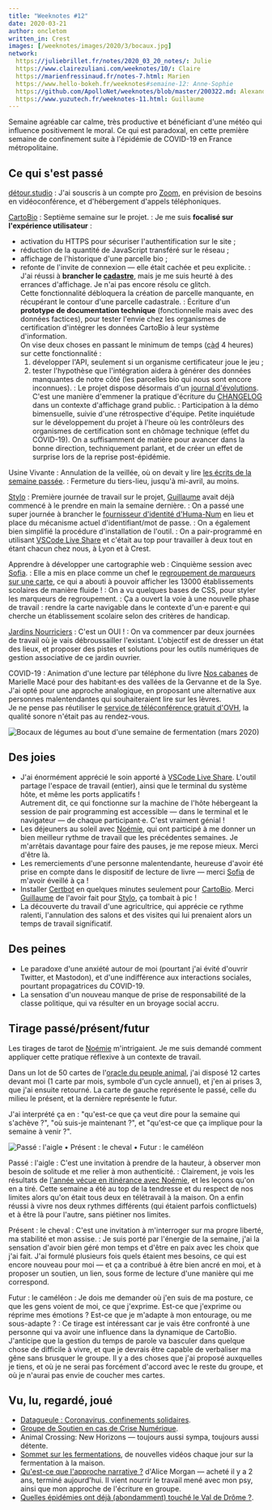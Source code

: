 ```yaml
---
title: "Weeknotes #12"
date: 2020-03-21
author: oncletom
written_in: Crest
images: [/weeknotes/images/2020/3/bocaux.jpg]
network:
  https://juliebrillet.fr/notes/2020_03_20_notes/: Julie
  https://www.clairezuliani.com/weeknotes/10/: Claire
  https://marienfressinaud.fr/notes-7.html: Marien
  https://www.hello-bokeh.fr/weeknotes#semaine-12: Anne-Sophie
  https://github.com/ApolloNet/weeknotes/blob/master/200322.md: Alexandre
  https://www.yuzutech.fr/weeknotes-11.html: Guillaume
---
```


Semaine agréable car calme, très productive et bénéficiant d'une météo
qui influence positivement le moral. Ce qui est paradoxal, en cette
première semaine de confinement suite à l'épidémie de COVID-19 en France métropolitaine.

<!--more-->

## Ce qui s'est passé

[détour.studio]
: J'ai souscris à un compte pro [Zoom](https://zoom.us/), en prévision
  de besoins en vidéoconférence, et d'hébergement d'appels téléphoniques.


[CartoBio]
: Septième semaine sur le projet.
: Je me suis **focalisé sur l'expérience utilisateur** :
  - activation du HTTPS pour sécuriser l'authentification sur le site ;
  - réduction de la quantité de JavaScript transféré sur le réseau ;
  - affichage de l'historique d'une parcelle bio ;
  - refonte de l'invite de connexion — elle était cachée et peu explicite.
: J'ai réussi à **brancher le [cadastre](https://cadastre.data.gouv.fr)**, mais je me suis heurté à des errances d'affichage.
  Je n'ai pas encore résolu ce glitch.<br>
  Cette fonctionnalité débloquera la création de parcelle manquante,
  en récupérant le contour d'une parcelle cadastrale.
: Écriture d'un **prototype de documentation technique** (fonctionnelle mais avec des données factices),
  pour tester l'envie chez les organismes de certification d'intégrer les données CartoBio
  à leur système d'information.<br>
  On vise deux choses en passant le minimum de temps (<abbr title="c'est-à-dire">càd</abbr> 4 heures) sur cette fonctionnalité :
    1. développer l'API, seulement si un organisme certificateur joue le jeu ;
    2. tester l'hypothèse que l'intégration aidera à générer des données manquantes de notre côté (les parcelles bio qui nous sont encore inconnues).
: Le projet dispose désormais d'un [journal d'évolutions](https://cartobio.org/#/changelog).
  C'est une manière d'emmener la pratique
  d'écriture du [CHANGELOG](https://github.com/entrepreneur-interet-general/CartoBio-Presentation/blob/master/CHANGELOG.md)
  dans un contexte d'affichage grand public.
: Participation à la démo bimensuelle, suivie d'une rétrospective d'équipe.
  Petite inquiétude sur le développement du projet à l'heure où les contrôleurs des organismes de certification
  sont en chômage technique (effet du COVID-19). On a suffisamment de matière pour
  avancer dans la bonne direction, techniquement parlant, et de créer un effet de surprise
  lors de la reprise post-épidémie.


Usine Vivante
: Annulation de la veillée, où on devait y lire [les écrits de la semaine passée](../11/).
: Fermeture du tiers-lieu, jusqu'à mi-avril, au moins.


[Stylo]
: Première journée de travail sur le projet,
  [Guillaume] avait déjà commencé à le prendre en main la semaine dernière.
: On a passé une super journée à brancher le [fournisseur d'identité d'Huma-Num](https://humanid.huma-num.fr)
  en lieu et place du mécanisme actuel d'identifiant/mot de passe.
: On a également bien simplifié la procédure d'installation de l'outil.
: On a pair-programmé en utilisant [VSCode Live Share]
  et c'était au top pour travailler à deux tout en étant chacun chez nous, à Lyon et à Crest.


Apprendre à développer une cartographie web
: Cinquième session avec [Sofia].
: Elle a mis en place comme un chef le [regroupement de marqueurs sur une carte](https://github.com/Leaflet/Leaflet.markercluster),
  ce qui a abouti à pouvoir afficher les 13000 établissements scolaires de manière fluide !
: On a vu quelques bases de CSS, pour styler les marqueurs de regroupement.
: Ça a ouvert la voie à une nouvelle phase de travail : rendre la carte navigable
  dans le contexte d'un·e parent·e qui cherche un établissement scolaire selon des critères de handicap.


[Jardins Nourriciers]
: C'est un OUI !
: On va commencer par deux journées de travail où je vais débroussailler l'existant.
  L'objectif est de dresser un état des lieux, et proposer des
  pistes et solutions pour les outils numériques de gestion associative de ce jardin ouvrier.


COVID-19
: Animation d'une lecture par téléphone du livre [Nos cabanes](https://editions-verdier.fr/livre/nos-cabanes/)
  de Marielle Macé pour des habitant·es des vallées de la Gervanne et de la Sye.
  J'ai opté pour une approche analogique, en proposant une alternative
  aux personnes malentendantes qui souhaiteraient lire sur les lèvres.<br>
  Je ne pense pas réutiliser le [service de téléconférence gratuit d'OVH](https://www.ovh.com/cgi-bin/telephony/webconf.pl),
  la qualité sonore n'était pas au rendez-vous.


![](/weeknotes/images/2020/3/bocaux.jpg "Bocaux de légumes au bout d'une semaine de fermentation (mars 2020)")

## Des joies

- J'ai énormément apprécié le soin apporté à [VSCode Live Share].
  L'outil partage l'espace de travail (entier), ainsi que le terminal du système hôte,
  et même les ports applicatifs !<br>
  Autrement dit, ce qui fonctionne sur la machine de l'hôte hébergeant la session de pair programming
  est accessible — dans le terminal et le navigateur — de chaque participant·e.
  C'est vraiment génial !
- Les déjeuners au soleil avec [Noémie], qui ont participé à me donner un bien meilleur rythme de travail que les précédentes semaines.
  Je m'arrêtais davantage pour faire des pauses, je me repose mieux. Merci d'être là.
- Les remerciements d'une personne malentendante, heureuse d'avoir été prise en compte
  dans le dispositif de lecture de livre — merci [Sofia] de m'avoir éveillé à ça !
- Installer [Certbot](https://certbot.eff.org/) en quelques minutes seulement pour [CartoBio].
  Merci [Guillaume] de l'avoir fait pour [Stylo], ça tombait à pic !
- La découverte du travail d'une agricultrice, qui apprécie ce rythme ralenti,
  l'annulation des salons et des visites qui lui prenaient alors un temps de travail significatif.

## Des peines

- Le paradoxe d'une anxiété autour de moi (pourtant j'ai évité d'ouvrir Twitter, et Mastodon),
  et d'une indifférence aux interactions sociales, pourtant propagatrices du COVID-19.
- La sensation d'un nouveau manque de prise de responsabilité de la classe politique,
  qui va résulter en un broyage social accru.


## Tirage passé/présent/futur

Les tirages de tarot de [Noémie] m'intrigaient. Je me suis demandé
comment appliquer cette pratique réflexive à un contexte de travail.

Dans un lot de 50 cartes de l'[oracle du peuple animal](https://arnaud-riou.com/l-oracle-du-peuple-animal/),
j'ai disposé 12 cartes devant moi (1 carte par mois, symbole d'un cycle annuel),
et j'en ai prises 3, que j'ai ensuite retourné.
La carte de gauche représente le passé, celle du milieu le présent, et la dernière représente le futur.

J'ai interprété ça en : "qu'est-ce que ça veut dire pour la semaine qui s'achève ?", "où suis-je maintenant ?",
et "qu'est-ce que ça implique pour la semaine à venir ?".

![](/weeknotes/images/2020/3/tirage-11.jpg "Passé : l'aigle • Présent : le cheval • Futur : le caméléon")

Passé : l'aigle
: C'est une invitation à prendre de la hauteur, à observer mon besoin de solitude et me relier à mon authenticité.
: Clairement, je vois les résultats de [l'année vécue en itinérance avec Noémie](https://estcequecestdutravail.xyz/),
  et les leçons qu'on en a tiré. Cette semaine a été au top de la tendresse et du respect de nos limites
  alors qu'on était tous deux en télétravail à la maison. On a enfin réussi à vivre nos deux rythmes différents
  (qui étaient parfois conflictuels) et à être là pour l'autre, sans piétiner nos limites.

Présent : le cheval
: C'est une invitation à m'interroger sur ma propre liberté, ma stabilité et mon assise.
: Je suis porté par l'énergie de la semaine, j'ai la sensation d'avoir bien géré mon temps
  et d'être en paix avec les choix que j'ai fait. J'ai formulé plusieurs fois quels étaient mes besoins,
  ce qui est encore nouveau pour moi — et ça a contribué à être bien ancré en moi,
  et à proposer un soutien, un lien, sous forme de lecture d'une manière qui me correspond.

Futur : le caméléon
: Je dois me demander où j'en suis de ma posture, ce que les gens voient de moi, ce que j'exprime.
  Est-ce que j'exprime ou réprime mes émotions ? Est-ce que je m'adapte à mon entourage, ou me sous-adapte ?
: Ce tirage est intéressant car je vais être confronté à une personne qui va
  avoir une influence dans la dynamique de CartoBio.
  J'anticipe que la gestion du temps de parole va basculer dans quelque chose de difficile à vivre,
  et que je devrais être capable de verbaliser ma gêne sans brusquer le groupe.
  Il y a des choses que j'ai proposé auxquelles je tiens, et où je ne serai pas forcément
  d'accord avec le reste du groupe, et où je n'aurai pas envie de coucher mes cartes.

## Vu, lu, regardé, joué

- [Datagueule : Coronavirus, confinements solidaires](https://peertube.datagueule.tv/videos/watch/077002d4-7a80-4f0e-a46c-1b9a949cd36a).
- [Groupe de Soutien en cas de Crise Numérique](https://gscn.eu.org/qui-sommes-nous).
- Animal Crossing: New Horizons — toujours aussi sympa, toujours aussi détente.
- [Sommet sur les fermentations](https://www.sommetsurlesfermentations.com),
  de nouvelles vidéos chaque jour sur la fermentation à la maison.
- [Qu'est-ce que l'approche narrative ?](https://www.dunod.com/sciences-humaines-et-sociales/qu-est-ce-que-approche-narrative-introduction-usage-tous)
  d'Alice Morgan — acheté il y a 2 ans, terminé aujourd'hui.
  Il vient nourrir le travail mené avec mon psy, ainsi que mon approche de l'écriture en groupe.
- [Quelles épidémies ont déjà (abondamment) touché le Val de Drôme ?](https://tvvaldedrome.com/2020/03/21/epidemies-en-val-de-drome/).


[détour.studio]: /
[Stylo]: https://github.com/EcrituresNumeriques/stylo
[Jardins Nourriciers]: https://www.lesjardinsnourriciers.com/
[CartoBio]: http://cartobio.org/

[Sofia]: https://twitter.com/sofiaboulaarab
[Noémie]: https://noemiegirard.co
[Antoine]: https://www.quaternum.net/
[Guillaume]: https://www.yuzutech.fr/

[VSCode Live Share]: https://marketplace.visualstudio.com/items?itemName=MS-vsliveshare.vsliveshare-pack
